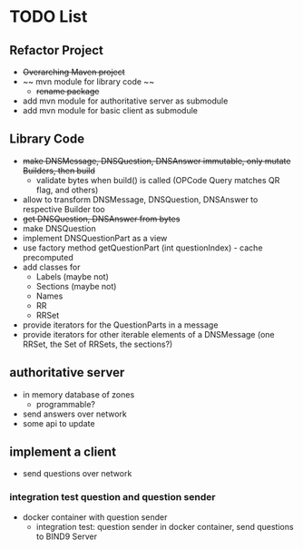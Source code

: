 # TODO List

## Refactor Project
- ~~Overarching Maven project~~
- ~~ mvn module for library code ~~
  - ~~rename package~~
- add mvn module for authoritative server as submodule
- add mvn module for basic client as submodule

## Library Code
- ~~make DNSMessage, DNSQuestion, DNSAnswer immutable, only mutate Builders, then build~~
  - validate bytes when build() is called (OPCode Query matches QR flag, and others)
- allow to transform DNSMessage, DNSQuestion, DNSAnswer to respective Builder too
- ~~get DNSQuestion, DNSAnswer from bytes~~
- make DNSQuestion
- implement DNSQuestionPart as a view
- use factory method getQuestionPart (int questionIndex) - cache precomputed
- add classes for
  - Labels (maybe not)
  - Sections (maybe not)
  - Names
  - RR
  - RRSet
- provide iterators for the QuestionParts in a message
- provide iterators for other iterable elements of a DNSMessage (one RRSet, the Set of RRSets, the sections?)


## authoritative server
- in memory database of zones
  - programmable?
- send answers over network
- some api to update

## implement a client
  - send questions over network
  

### integration test question and question sender
- docker container with question sender
  - integration test: question sender in docker container, send questions to BIND9 Server
  